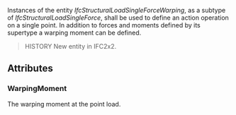 Instances of the entity _IfcStructuralLoadSingleForceWarping_, as a subtype of _IfcStructuralLoadSingleForce_, shall be used to define an action operation on a single point. In addition to forces and moments defined by its supertype a warping moment can be defined.

<!-- end of short definition -->


> HISTORY New entity in IFC2x2.

## Attributes

### WarpingMoment
The warping moment at the point load.
